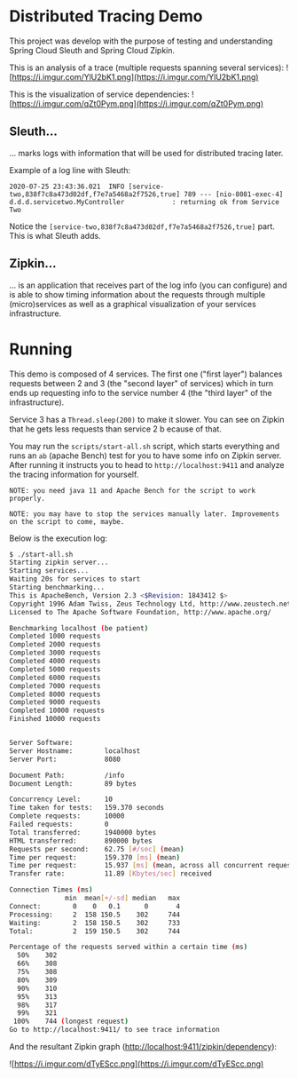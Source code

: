 # Distributed Tracing Demo

This project was develop with the purpose of testing and understanding Spring Cloud Sleuth and Spring Cloud Zipkin.

This is an analysis of a trace (multiple requests spanning  several services):
![https://i.imgur.com/YlU2bK1.png](https://i.imgur.com/YlU2bK1.png)

This is the visualization of service dependencies:
![https://i.imgur.com/qZt0Pym.png](https://i.imgur.com/qZt0Pym.png)

## Sleuth...

... marks logs with information that will be used for distributed tracing later.

Example of a log line with Sleuth:

```
2020-07-25 23:43:36.021  INFO [service-two,838f7c8a473d02df,f7e7a5468a2f7526,true] 789 --- [nio-8081-exec-4] d.d.d.servicetwo.MyController            : returning ok from Service Two
```

Notice the `[service-two,838f7c8a473d02df,f7e7a5468a2f7526,true]` part. This is what Sleuth adds.

## Zipkin...

... is an application that receives part of the log info (you can configure) and is able to show timing information about the requests through multiple (micro)services as well as a graphical visualization of your services infrastructure.

# Running

This demo is composed of 4 services. The first one ("first layer") balances requests between 2 and 3 (the "second layer" of services) which in turn ends up requesting info to the service number 4 (the "third layer" of the infrastructure).

Service 3 has a `Thread.sleep(200)` to make it slower. You can see on Zipkin that he gets less requests than service 2 b ecause  of that.

You may run the `scripts/start-all.sh` script, which starts everything and runs an `ab` (apache Bench) test for you to have some info on Zipkin server. After running it instructs you to head to `http://localhost:9411` and analyze the tracing information for yourself.

```
NOTE: you need java 11 and Apache Bench for the script to work properly.
```

```
NOTE: you may have to stop the services manually later. Improvements on the script to come, maybe.
```

Below  is the execution log:

```bash
$ ./start-all.sh 
Starting zipkin server...
Starting services...
Waiting 20s for services to start
Starting benchmarking...
This is ApacheBench, Version 2.3 <$Revision: 1843412 $>
Copyright 1996 Adam Twiss, Zeus Technology Ltd, http://www.zeustech.net/
Licensed to The Apache Software Foundation, http://www.apache.org/

Benchmarking localhost (be patient)
Completed 1000 requests
Completed 2000 requests
Completed 3000 requests
Completed 4000 requests
Completed 5000 requests
Completed 6000 requests
Completed 7000 requests
Completed 8000 requests
Completed 9000 requests
Completed 10000 requests
Finished 10000 requests


Server Software:        
Server Hostname:        localhost
Server Port:            8080

Document Path:          /info
Document Length:        89 bytes

Concurrency Level:      10
Time taken for tests:   159.370 seconds
Complete requests:      10000
Failed requests:        0
Total transferred:      1940000 bytes
HTML transferred:       890000 bytes
Requests per second:    62.75 [#/sec] (mean)
Time per request:       159.370 [ms] (mean)
Time per request:       15.937 [ms] (mean, across all concurrent requests)
Transfer rate:          11.89 [Kbytes/sec] received

Connection Times (ms)
              min  mean[+/-sd] median   max
Connect:        0    0   0.1      0       4
Processing:     2  158 150.5    302     744
Waiting:        2  158 150.5    302     733
Total:          2  159 150.5    302     744

Percentage of the requests served within a certain time (ms)
  50%    302
  66%    308
  75%    308
  80%    309
  90%    310
  95%    313
  98%    317
  99%    321
 100%    744 (longest request)
Go to http://localhost:9411/ to see trace information
```

And the resultant Zipkin graph ([http://localhost:9411/zipkin/dependency](http://localhost:9411/zipkin/dependency)):

![https://i.imgur.com/dTyEScc.png](https://i.imgur.com/dTyEScc.png)
